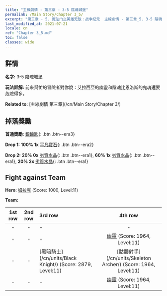 ```yaml
---
title: "主線劇情 - 第三章 - 3-5 陰魂城堡"
permalink: /Main Story/Chapter 3_5/
excerpt: "第三章 - 5. 魔法门之英雄无敌：战争纪元  主線劇情 - 第三章_5. 3-5 陰魂城堡"
last_modified_at: 2021-07-21
locale: cn
ref: "Chapter 3_5.md"
toc: false
classes: wide
---
```


## 詳情

 **名字:** 3-5 陰魂城堡

 **玩法詳解:** 前來幫忙的冒險者對你說：艾拉西亞的幽靈和陰魂比恩洛斯的鬼魂還要危險得多。

 **Related to:** [主線劇情 第三章](/cn/Main Story/Chapter 3/)

## 掉落獎勵

 **首通獎勵:** [銀鑰匙](/cn/Items/con_693/){: .btn .btn--era3}

 **Drop 1:** **100% 1x** [平凡寶石](/cn/Items/mat_10/){: .btn .btn--era2}

 **Drop 2:** **20% 0x** [劣質水晶](/cn/Items/mat_5/){: .btn .btn--era1}, **60% 1x** [劣質水晶](/cn/Items/mat_5/){: .btn .btn--era1}, **20% 2x** [劣質水晶](/cn/Items/mat_5/){: .btn .btn--era1}


## Fight against Team
 **Hero:** [姆拉克](/cn/heroes/Mullich/) (Score: 1000, Level:11)

 **Team:**


  | 1st row | 2nd row | 3rd row | 4th row |
  |:----:|:----:|:----|:----:|
  | - | - | - | - |
  | - | - | - | [幽靈](/cn/units/Wight/) (Score: 1964, Level:11)  |
  | - | - | [黑暗騎士](/cn/units/Black Knight/) (Score: 2879, Level:11)  | [骷髏射手](/cn/units/Skeleton Archer/) (Score: 1964, Level:11)  |
  | - | - | - | [幽靈](/cn/units/Wight/) (Score: 1964, Level:11)  |


